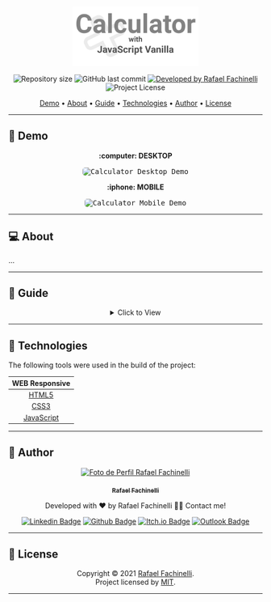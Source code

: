<div align="center">
  <img src=".github/banner.svg" width="250px">
</div>

<p align="center"> 
  <img alt="Repository size" src="https://img.shields.io/github/repo-size/rafaelfachinelli/calculator?style=for-the-badge&color=7f8c8d">
  <img alt="GitHub last commit" src="https://img.shields.io/github/last-commit/rafaelfachinelli/calculator?style=for-the-badge&color=7f8c8d">
  <a href="https://github.com/rafaelfachinelli">
    <img alt="Developed by Rafael Fachinelli" src="https://img.shields.io/badge/developer-Rafael Fachinelli-%237519C1?style=for-the-badge&color=7f8c8d">
  </a>
  <img alt="Project License" src="https://img.shields.io/github/license/rafaelfachinelli/calculator?style=for-the-badge&color=7f8c8d"/>
<p>

<p align="center">
 <a href="#movie_camera-demo">Demo</a> •
 <a href="#computer-about">About</a> •
 <a href="#memo-guide">Guide</a> •
 <a href="#hammer-technologies">Technologies</a> •
 <a href="#boy-author">Author</a> •
 <a href="#page_facing_up-license">License</a>
</p>

---
## :movie_camera: **Demo**

<p align="center"><b> :computer: DESKTOP </b></p>

<p align="center"><kbd><img width="450" style="border-radius: 5px" height="250" alt="Calculator Desktop Demo" src=".github/demo-desktop-RFLTimer.gif"></kbd></p>

<p align="center"><b> :iphone: MOBILE </b></p>

<p align="center"><kbd><img width="150" style="border-radius: 5px" height="250" alt="Calculator Mobile Demo" src=".github/demo-mobile-RFLTimer.gif"></kbd></p>

---
## :computer: About

...

---
## :memo: **Guide**

<div align="center">
<details>
<summary>Click to View</summary>

|Status|Task|
|:---:|:---|
|||

</details>
</div>

---
## :hammer: **Technologies**

The following tools were used in the build of the project:

<div align="center">

|WEB Responsive|
|:---:|
|[HTML5](https://developer.mozilla.org/pt-BR/docs/Web/HTML/HTML5)|
|[CSS3](https://developer.mozilla.org/pt-BR/docs/Archive/CSS3)|
|[JavaScript](https://www.ecma-international.org/publications/standards/Ecma-262.htm)|

</div>

---
## :boy: **Author**

<div align="center">

<a href="https://github.com/rafaelfachinelli">
 <img src="https://github.com/rafaelfachinelli.png" width="100px;" alt="Foto de Perfil Rafael Fachinelli"/>
 <p><sub><b>Rafael Fachinelli</b></sub></p></a>


Developed with ❤️ by Rafael Fachinelli 👋🏽 Contact me!

[![Linkedin Badge](https://img.shields.io/badge/-Rafael_Fachinelli-blue?style=flat-square&logo=Linkedin&logoColor=white&link=https://www.linkedin.com/in/rafaelfachinelli/)](https://www.linkedin.com/in/rafaelfachinelli/)
[![Github Badge](https://img.shields.io/badge/-rafaelfachinelli-000?style=flat-square&logo=Github&logoColor=white&link=https://github.com/rafaelfachinelli)](https://github.com/rafaelfachinelli)
[![Itch.io Badge](https://img.shields.io/badge/-rafaelfachinelli-FA5C5C?style=flat-square&logo=itch.io&logoColor=white&link=https://rafael-fachinelli.itch.io/)](https://rafael-fachinelli.itch.io/)
[![Outlook Badge](https://img.shields.io/badge/-rafael.fachinelli@fatec.sp.gov.br-0078d4?style=flat-square&logo=microsoft-outlook&logoColor=white&link=mailto:rafael.fachinelli@fatec.sp.gov.br)](mailto:rafael.fachinelli@fatec.sp.gov.br)

</div>

---
## :page_facing_up: **License**

<div align="center">

Copyright © 2021 [Rafael Fachinelli](https://github.com/rafaelfachinelli).<br />
Project licensed by [MIT](./LICENSE).

</div>

---
